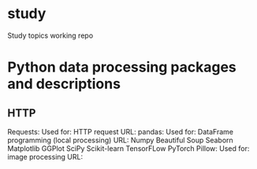 # study
Study topics working repo

# Python data processing packages and descriptions
## HTTP 
Requests:
    Used for: HTTP request 
    URL: 
pandas:
    Used for: DataFrame programming (local processing) 
    URL: 
Numpy
Beautiful Soup
Seaborn
Matplotlib
GGPlot
SciPy
Scikit-learn
TensorFLow
PyTorch
Pillow: 
    Used for: image processing
    URL: 
